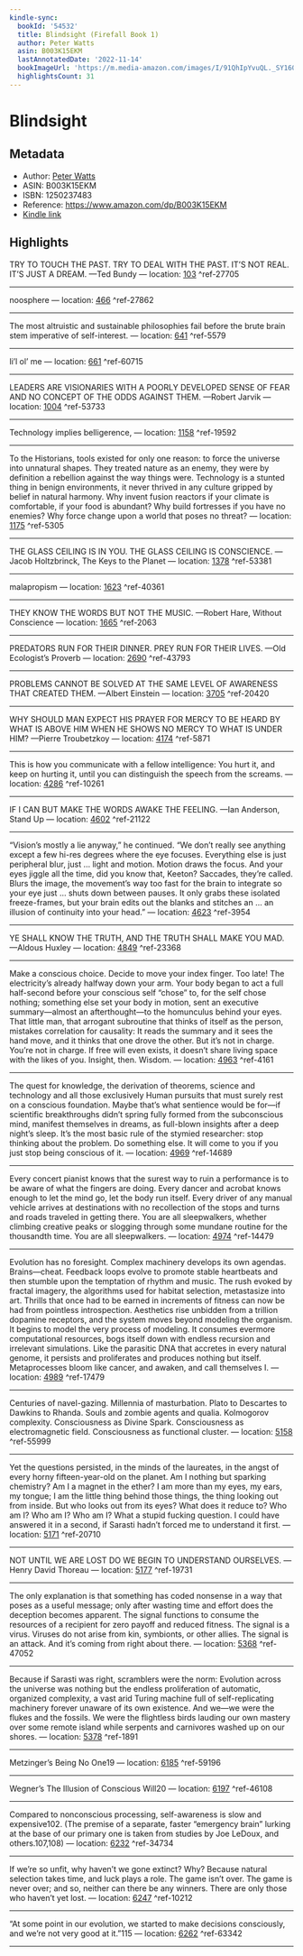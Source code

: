 ```yaml
---
kindle-sync:
  bookId: '54532'
  title: Blindsight (Firefall Book 1)
  author: Peter Watts
  asin: B003K15EKM
  lastAnnotatedDate: '2022-11-14'
  bookImageUrl: 'https://m.media-amazon.com/images/I/91QhIpYvuQL._SY160.jpg'
  highlightsCount: 31
---
```

# Blindsight
## Metadata
* Author: [Peter Watts](https://www.amazon.com/Peter-Watts/e/B001H6Q2TE/ref=dp_byline_cont_ebooks_1)
* ASIN: B003K15EKM
* ISBN: 1250237483
* Reference: https://www.amazon.com/dp/B003K15EKM
* [Kindle link](kindle://book?action=open&asin=B003K15EKM)

## Highlights
TRY TO TOUCH THE PAST. TRY TO DEAL WITH THE PAST. IT’S NOT REAL. IT’S JUST A DREAM. —Ted Bundy — location: [103](kindle://book?action=open&asin=B003K15EKM&location=103) ^ref-27705

---
noosphere — location: [466](kindle://book?action=open&asin=B003K15EKM&location=466) ^ref-27862

---
The most altruistic and sustainable philosophies fail before the brute brain stem imperative of self-interest. — location: [641](kindle://book?action=open&asin=B003K15EKM&location=641) ^ref-5579

---
li’l ol’ me — location: [661](kindle://book?action=open&asin=B003K15EKM&location=661) ^ref-60715

---
LEADERS ARE VISIONARIES WITH A POORLY DEVELOPED SENSE OF FEAR AND NO CONCEPT OF THE ODDS AGAINST THEM. —Robert Jarvik — location: [1004](kindle://book?action=open&asin=B003K15EKM&location=1004) ^ref-53733

---
Technology implies belligerence, — location: [1158](kindle://book?action=open&asin=B003K15EKM&location=1158) ^ref-19592

---
To the Historians, tools existed for only one reason: to force the universe into unnatural shapes. They treated nature as an enemy, they were by definition a rebellion against the way things were. Technology is a stunted thing in benign environments, it never thrived in any culture gripped by belief in natural harmony. Why invent fusion reactors if your climate is comfortable, if your food is abundant? Why build fortresses if you have no enemies? Why force change upon a world that poses no threat? — location: [1175](kindle://book?action=open&asin=B003K15EKM&location=1175) ^ref-5305

---
THE GLASS CEILING IS IN YOU. THE GLASS CEILING IS CONSCIENCE. —Jacob Holtzbrinck, The Keys to the Planet — location: [1378](kindle://book?action=open&asin=B003K15EKM&location=1378) ^ref-53381

---
malapropism — location: [1623](kindle://book?action=open&asin=B003K15EKM&location=1623) ^ref-40361

---
THEY KNOW THE WORDS BUT NOT THE MUSIC. —Robert Hare, Without Conscience — location: [1665](kindle://book?action=open&asin=B003K15EKM&location=1665) ^ref-2063

---
PREDATORS RUN FOR THEIR DINNER. PREY RUN FOR THEIR LIVES. —Old Ecologist’s Proverb — location: [2690](kindle://book?action=open&asin=B003K15EKM&location=2690) ^ref-43793

---
PROBLEMS CANNOT BE SOLVED AT THE SAME LEVEL OF AWARENESS THAT CREATED THEM. —Albert Einstein — location: [3705](kindle://book?action=open&asin=B003K15EKM&location=3705) ^ref-20420

---
WHY SHOULD MAN EXPECT HIS PRAYER FOR MERCY TO BE HEARD BY WHAT IS ABOVE HIM WHEN HE SHOWS NO MERCY TO WHAT IS UNDER HIM? —Pierre Troubetzkoy — location: [4174](kindle://book?action=open&asin=B003K15EKM&location=4174) ^ref-5871

---
This is how you communicate with a fellow intelligence: You hurt it, and keep on hurting it, until you can distinguish the speech from the screams. — location: [4286](kindle://book?action=open&asin=B003K15EKM&location=4286) ^ref-10261

---
IF I CAN BUT MAKE THE WORDS AWAKE THE FEELING. —Ian Anderson, Stand Up — location: [4602](kindle://book?action=open&asin=B003K15EKM&location=4602) ^ref-21122

---
“Vision’s mostly a lie anyway,” he continued. “We don’t really see anything except a few hi-res degrees where the eye focuses. Everything else is just peripheral blur, just … light and motion. Motion draws the focus. And your eyes jiggle all the time, did you know that, Keeton? Saccades, they’re called. Blurs the image, the movement’s way too fast for the brain to integrate so your eye just … shuts down between pauses. It only grabs these isolated freeze-frames, but your brain edits out the blanks and stitches an … an illusion of continuity into your head.” — location: [4623](kindle://book?action=open&asin=B003K15EKM&location=4623) ^ref-3954

---
YE SHALL KNOW THE TRUTH, AND THE TRUTH SHALL MAKE YOU MAD. —Aldous Huxley — location: [4849](kindle://book?action=open&asin=B003K15EKM&location=4849) ^ref-23368

---
Make a conscious choice. Decide to move your index finger. Too late! The electricity’s already halfway down your arm. Your body began to act a full half-second before your conscious self “chose” to, for the self chose nothing; something else set your body in motion, sent an executive summary—almost an afterthought—to the homunculus behind your eyes. That little man, that arrogant subroutine that thinks of itself as the person, mistakes correlation for causality: It reads the summary and it sees the hand move, and it thinks that one drove the other. But it’s not in charge. You’re not in charge. If free will even exists, it doesn’t share living space with the likes of you. Insight, then. Wisdom. — location: [4963](kindle://book?action=open&asin=B003K15EKM&location=4963) ^ref-4161

---
The quest for knowledge, the derivation of theorems, science and technology and all those exclusively Human pursuits that must surely rest on a conscious foundation. Maybe that’s what sentience would be for—if scientific breakthroughs didn’t spring fully formed from the subconscious mind, manifest themselves in dreams, as full-blown insights after a deep night’s sleep. It’s the most basic rule of the stymied researcher: stop thinking about the problem. Do something else. It will come to you if you just stop being conscious of it. — location: [4969](kindle://book?action=open&asin=B003K15EKM&location=4969) ^ref-14689

---
Every concert pianist knows that the surest way to ruin a performance is to be aware of what the fingers are doing. Every dancer and acrobat knows enough to let the mind go, let the body run itself. Every driver of any manual vehicle arrives at destinations with no recollection of the stops and turns and roads traveled in getting there. You are all sleepwalkers, whether climbing creative peaks or slogging through some mundane routine for the thousandth time. You are all sleepwalkers. — location: [4974](kindle://book?action=open&asin=B003K15EKM&location=4974) ^ref-14479

---
Evolution has no foresight. Complex machinery develops its own agendas. Brains—cheat. Feedback loops evolve to promote stable heartbeats and then stumble upon the temptation of rhythm and music. The rush evoked by fractal imagery, the algorithms used for habitat selection, metastasize into art. Thrills that once had to be earned in increments of fitness can now be had from pointless introspection. Aesthetics rise unbidden from a trillion dopamine receptors, and the system moves beyond modeling the organism. It begins to model the very process of modeling. It consumes evermore computational resources, bogs itself down with endless recursion and irrelevant simulations. Like the parasitic DNA that accretes in every natural genome, it persists and proliferates and produces nothing but itself. Metaprocesses bloom like cancer, and awaken, and call themselves I. — location: [4989](kindle://book?action=open&asin=B003K15EKM&location=4989) ^ref-17479

---
Centuries of navel-gazing. Millennia of masturbation. Plato to Descartes to Dawkins to Rhanda. Souls and zombie agents and qualia. Kolmogorov complexity. Consciousness as Divine Spark. Consciousness as electromagnetic field. Consciousness as functional cluster. — location: [5158](kindle://book?action=open&asin=B003K15EKM&location=5158) ^ref-55999

---
Yet the questions persisted, in the minds of the laureates, in the angst of every horny fifteen-year-old on the planet. Am I nothing but sparking chemistry? Am I a magnet in the ether? I am more than my eyes, my ears, my tongue; I am the little thing behind those things, the thing looking out from inside. But who looks out from its eyes? What does it reduce to? Who am I? Who am I? Who am I? What a stupid fucking question. I could have answered it in a second, if Sarasti hadn’t forced me to understand it first. — location: [5171](kindle://book?action=open&asin=B003K15EKM&location=5171) ^ref-20710

---
NOT UNTIL WE ARE LOST DO WE BEGIN TO UNDERSTAND OURSELVES. —Henry David Thoreau — location: [5177](kindle://book?action=open&asin=B003K15EKM&location=5177) ^ref-19731

---
The only explanation is that something has coded nonsense in a way that poses as a useful message; only after wasting time and effort does the deception becomes apparent. The signal functions to consume the resources of a recipient for zero payoff and reduced fitness. The signal is a virus. Viruses do not arise from kin, symbionts, or other allies. The signal is an attack. And it’s coming from right about there. — location: [5368](kindle://book?action=open&asin=B003K15EKM&location=5368) ^ref-47052

---
Because if Sarasti was right, scramblers were the norm: Evolution across the universe was nothing but the endless proliferation of automatic, organized complexity, a vast arid Turing machine full of self-replicating machinery forever unaware of its own existence. And we—we were the flukes and the fossils. We were the flightless birds lauding our own mastery over some remote island while serpents and carnivores washed up on our shores. — location: [5378](kindle://book?action=open&asin=B003K15EKM&location=5378) ^ref-1891

---
Metzinger’s Being No One19 — location: [6185](kindle://book?action=open&asin=B003K15EKM&location=6185) ^ref-59196

---
Wegner’s The Illusion of Conscious Will20 — location: [6197](kindle://book?action=open&asin=B003K15EKM&location=6197) ^ref-46108

---
Compared to nonconscious processing, self-awareness is slow and expensive102. (The premise of a separate, faster “emergency brain” lurking at the base of our primary one is taken from studies by Joe LeDoux, and others.107,108) — location: [6232](kindle://book?action=open&asin=B003K15EKM&location=6232) ^ref-34734

---
If we’re so unfit, why haven’t we gone extinct? Why? Because natural selection takes time, and luck plays a role. The game isn’t over. The game is never over; and so, neither can there be any winners. There are only those who haven’t yet lost. — location: [6247](kindle://book?action=open&asin=B003K15EKM&location=6247) ^ref-10212

---
“At some point in our evolution, we started to make decisions consciously, and we’re not very good at it.”115 — location: [6262](kindle://book?action=open&asin=B003K15EKM&location=6262) ^ref-63342

---
